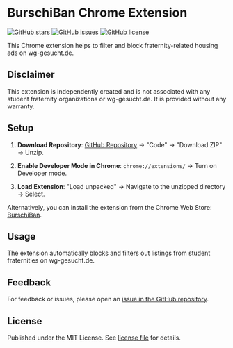 # BurschiBan Chrome Extension

[![GitHub stars](https://img.shields.io/github/stars/johanneslo1/burschiban-chrome-extension)](https://github.com/johanneslo1/burschiban-chrome-extension/stargazers)
[![GitHub issues](https://img.shields.io/github/issues/johanneslo1/burschiban-chrome-extension)](https://github.com/johanneslo1/burschiban-chrome-extension/issues)
[![GitHub license](https://img.shields.io/github/license/johanneslo1/burschiban-chrome-extension)](https://github.com/johanneslo1/burschiban-chrome-extension/blob/main/LICENSE)

This Chrome extension helps to filter and block fraternity-related housing ads on wg-gesucht.de.

## Disclaimer

This extension is independently created and is not associated with any student fraternity organizations or wg-gesucht.de. It is provided without any warranty.

## Setup

1. **Download Repository**: [GitHub Repository](https://github.com/johanneslo1/burschiban-chrome-extension) → "Code" → "Download ZIP" → Unzip.

2. **Enable Developer Mode in Chrome**: `chrome://extensions/` → Turn on Developer mode.

3. **Load Extension**: "Load unpacked" → Navigate to the unzipped directory → Select.

Alternatively, you can install the extension from the Chrome Web Store: [BurschiBan](https://chromewebstore.google.com/detail/burschiban/nnmclajnmfllollhiibmdgippgjjebei).

## Usage

The extension automatically blocks and filters out listings from student fraternities on wg-gesucht.de.

## Feedback

For feedback or issues, please open an [issue in the GitHub repository](https://github.com/johanneslo1/burschiban-chrome-extension/issues).

## License

Published under the MIT License. See [license file](https://github.com/johanneslo1/burschiban-chrome-extension/blob/main/LICENSE) for details.
